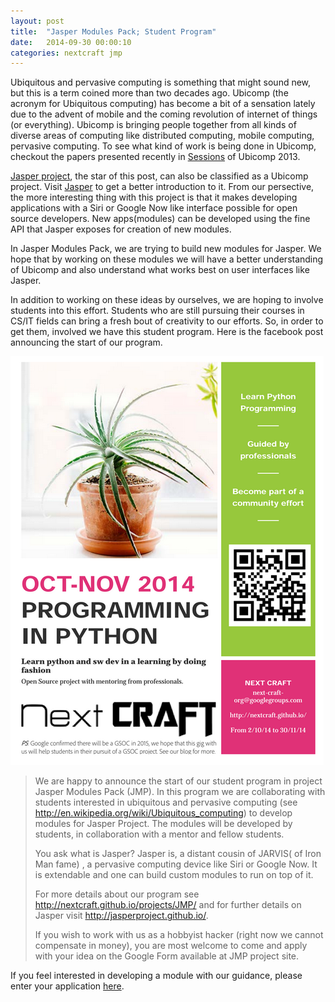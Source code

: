 ```yaml
---
layout: post
title:  "Jasper Modules Pack; Student Program"
date:   2014-09-30 00:00:10
categories: nextcraft jmp
---
```


Ubiquitous and pervasive computing is something that might sound new, but this is a term coined more than two decades ago. Ubicomp (the acronym for Ubiquitous computing) has become a bit of a sensation lately due to the advent of mobile and the coming revolution of internet of things (or everything). Ubicomp is bringing people together from all kinds of diverse areas of computing like distributed computing, mobile computing, pervasive computing. To see what kind of work is being done in Ubicomp, checkout the papers presented recently in [Sessions][sessions] of Ubicomp 2013. 

[Jasper project][jasper], the star of this post, can also be classified as a Ubicomp project. Visit [Jasper][jasper] to get a better introduction to it. From our persective, the more interesting thing with this project is that it makes developing applications with a Siri or Google Now like interface possible for open source developers. New apps(modules) can be developed using the fine API that Jasper exposes for creation of new modules.

In Jasper Modules Pack, we are trying to build new modules for Jasper. We hope that by working on these modules we will have a better understanding of Ubicomp and also understand what works best on user interfaces like Jasper. 

In addition to working on these ideas by ourselves, we are hoping to involve students into this effort. Students who are still pursuing their courses in CS/IT fields can bring a fresh bout of creativity to our efforts. So, in order to get them, involved we have this student program. Here is the facebook post announcing the start of our program.

![POSTER](/images/jmp-poster.PNG "JMP Student Program Poster")

> We are happy to announce the start of our student program in project Jasper Modules Pack (JMP). In this program we are collaborating with students interested in ubiquitous and pervasive computing (see http://en.wikipedia.org/wiki/Ubiquitous_computing) to develop modules for Jasper Project. The modules will be developed by students, in collaboration with a mentor and fellow students.
> 
> You ask what is Jasper? Jasper is, a distant cousin of JARVIS( of Iron Man fame) , a pervasive computing device like Siri or Google Now. It is extendable and one can build custom modules to run on top of it.
> 
> For more details about our program see http://nextcraft.github.io/projects/JMP/ and for further details on Jasper visit http://jasperproject.github.io/.
> 
> If you wish to work with us as a hobbyist hacker (right now we cannot compensate in money), you are most welcome to come and apply with your idea on the Google Form available at JMP project site.

If you feel interested in developing a module with our guidance, please enter your application [here][here].

[jasper]: http://jasperproject.github.io
[nextcraft]:   https://github.com/nextcraft
[sessions]: http://www.ubicomp.org/ubicomp2013/program.php
[here]: https://docs.google.com/forms/d/1lhxsq5OSpbcbhA7SgzpjrLD7OU99elFddPaTJBCbhMk/viewform
